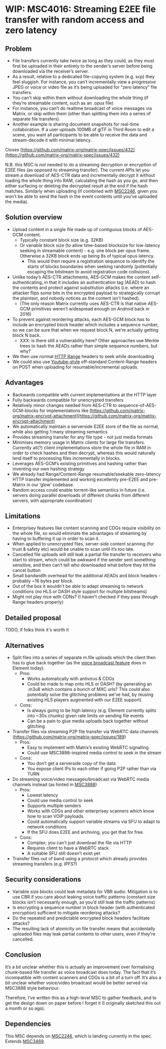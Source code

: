 # WIP: MSC4016: Streaming E2EE file transfer with random access and zero latency

## Problem

* File transfers currently take twice as long as they could, as they must first be uploaded in their entirety to the sender’s server before being downloaded via the receiver’s server.
* As a result, relative to a dedicated file-copying system (e.g. scp) they feel sluggish. For instance, you can’t incrementally view a progressive JPEG or voice or video file as it’s being uploaded for “zero latency” file transfers.
* You can’t skip within them without downloading the whole thing (if they’re streamable content, such as an .opus file)
* For instance, you can’t do realtime broadcast of voice messages via Matrix, or skip within them (other than splitting them into a series of separate file transfers).
* Another example is sharing document snapshots for real-time collaboration. If a user uploads 100MB of glTF in Third Room to edit a scene, you want all participants to be able to receive the data and stream-decode it with minimal latency.

Closes [https://github.com/matrix-org/matrix-spec/issues/432](https://github.com/matrix-org/matrix-spec/issues/432) 

N.B. this MSC is *not* needed to do a streaming decryption or encryption of E2EE files (as opposed to streaming transfer).  The current APIs let you stream a download of AES-CTR data and incrementally decrypt it without loading the whole thing into RAM, calculating the hash as you go, and then either surfacing or deleting the decrypted result at the end if the hash matches.  Similarly when uploading (if combined with [MSC2246](https://github.com/matrix-org/matrix-spec-proposals/pull/2246), given you won't be able to send the hash in the event contents until you've uploaded the media).

## Solution overview

* Upload content in a single file made up of contiguous blocks of AES-GCM content.
    * Typically constant block size (e.g. 32KB)
    * Or variable block size (to allow time-based blocksize for low-latency seeking in streamable content) - e.g. one block per opus frame.  Otherwise a 32KB block ends up being 8s of typical opus latency.
        * This would then require a registration sequence to identify the starts of blocks boundaries when seeking randomly (potentially escaping the bitstream to avoid registration code collisions).
* Unlike today’s AES-CTR attachments, AES-GCM makes the content self-authenticating, in that it includes an authentication tag (AEAD) to hash the contents and protect against substitution attacks (i.e. where an attacker flips some bits in the encrypted payload to strategically corrupt the plaintext, and nobody notices as the content isn’t hashed).
    * (The only reason Matrix currently uses AES-CTR is that native AES-GCM primitives weren’t widespread enough on Android back in 2016)
* To prevent against reordering attacks, each AES-GCM block has to include an encrypted block header which includes a sequence number, so we can be sure that when we request block N, we’re actually getting block N back.
    * XXX: is there still a vulnerability here? Other approaches use Merkle trees to hash the AEADs rather than simple sequence numbers, but why?
* We then use normal [HTTP Range](https://datatracker.ietf.org/doc/html/rfc2616#section-14.35.1) headers to seek while downloading
* We could also use [Youtube-style](https://developers.google.com/youtube/v3/guides/using_resumable_upload_protocol) off-standard Content-Range headers on POST when uploading for resumable/incremental uploads.

## Advantages

* Backwards compatible with current implementations at the HTTP layer
* Fully backwards compatible for unencrypted transfers
* Relatively minor changes needed from AES-CTR to sequence-of-AES-GCM-blocks for implementations like [https://github.com/matrix-org/matrix-encrypt-attachment](https://github.com/matrix-org/matrix-encrypt-attachment)  
* We automatically maintain a serverside E2EE store of the file as normal, while also getting 1:many streaming semantics
* Provides streaming transfer for any file type - not just media formats
* Minimises memory usage in Matrix clients for large file transfers. Currently all(?) client implementations store the whole file in RAM in order to check hashes and then decrypt, whereas this would naturally lend itself to processing files incrementally in blocks.
* Leverages AES-GCM’s existing primitives and hashing rather than inventing our own hashing strategy
* We already had Range/Content-Range resumable/seekable zero-latency HTTP transfer implemented and working excellently pre-E2EE and pre-Matrix in our ‘glow’ codebase.
* Random access could enable torrent-like semantics in future (i.e. servers doing parallel downloads of different chunks from different servers, with appropriate coordination)

## Limitations

* Enterprisey features like content scanning and CDGs require visibility on the whole file, so would eliminate the advantages of streaming by having to buffering it up in order to scan it.
* When applied to unencrypted files, server-side content scanning (for trust & safety etc) would be unable to scan until it’s too late.
* Cancelled file uploads will still leak a partial file transfer to receivers who start to stream, which could be awkward if the sender sent something sensitive, and then can’t tell who downloaded what before they hit the cancel button
* Small bandwidth overhead for the additional AEADs and block headers - probably ~16 bytes per block.
* Out of the box it wouldn't be able to adapt streaming to network conditions (no HLS or DASH style support for multiple bitstreams)
* Might not play nice with CDNs? (I haven't checked if they pass through Range headers properly)

## Detailed proposal

TODO, if folks think it's worth it

## Alternatives

* Split files into a series of separate m.file uploads which the client then has to glue back together (as the [voice broadcast feature](https://github.com/vector-im/element-meta/discussions/632) does in Element today).
    * Pros:
        * Works automatically with antivirus & CDGs
        * Could be made to map onto HLS or DASH? (by generating an .m3u8 which contains a bunch of MXC urls? This could also potentially solve the glitching problems we’ve had, by reusing existing HLS players augmented with our E2EE support)
    * Cons:
        * Is always going to be high latency (e.g. Element currently splits into ~30s chunks) given rate limits on sending file events
        * Can be a pain to glue media uploads back together without glitching
* Transfer files via streaming P2P file transfer via WebRTC data channels (https://github.com/matrix-org/matrix-spec/issues/189)
    * Pros:
        * Easy to implement with Matrix’s existing WebRTC signalling
        * Could use MSC3898-inspired media control to seek in the stream
    * Cons:
        * You don’t get a serverside copy of the data
        * You expose client IPs to each other if going P2P rather than via TURN
* Do streaming voice/video messages/broadcast via WebRTC media channels instead (as hinted in [MSC3888](https://github.com/matrix-org/matrix-spec-proposals/pull/3888))
    * Pros:
        * Lowest latency
        * Could use media control to seek
        * Supports multiple senders
        * Works with CDGs and other enterprisey scanners which know how to scan VOIP payloads
        * Could automatically support variable streams via SFU to adapt to network conditions
        * If the SFU does E2EE and archiving, you get that for free.
    * Cons:
        * Complex; you can’t just download the file via HTTP
        * Requires client to have a WebRTC stack
        * A suitable SFU still doesn’t exist yet
* Transfer files out of band using a protocol which already provides streaming transfers (e.g. IPFS?)

## Security considerations

* Variable size blocks could leak metadata for VBR audio.  Mitigation is to use CBR if you care about leaking voice traffic patterns (constant size blocks isn’t necessarily enough, as you’d still leak the traffic patterns)
* Is encrypting a sequence number in block header (with authenticated encryption) sufficient to mitigate reordering attacks?
* Do the repeated and predictable encrypted block headers facilitate attacks?
* The resulting lack of atomicity on file transfer means that accidentally uploaded files may leak partial contents to other users, even if they're cancelled.

## Conclusion

It’s a bit unclear whether this is actually an improvement over formalising chunk-based file transfer as voice broadcast does today.  The fact that it’s incompatible with content scanners and CDGs is a bit of a turn off.  It’s also a bit unclear whether voice/video broadcast would be better served via MSC3888 style behaviour.

Therefore, I’ve written this as a high-level MSC to gather feedback, and to get the design down on paper before I forget it (I originally sketched this out a month or so ago).

## Dependencies

This MSC depends on [MSC2246](https://github.com/matrix-org/matrix-spec-proposals/pull/2246), which is landing currently in the spec.
Extends [MSC3469](https://github.com/matrix-org/matrix-spec-proposals/pull/3469).
